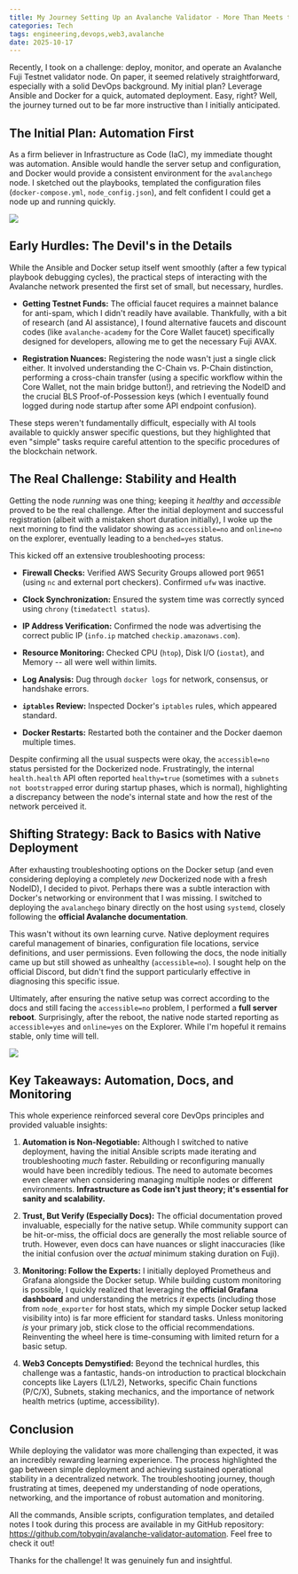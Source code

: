 ```yaml
---
title: My Journey Setting Up an Avalanche Validator - More Than Meets the Eye
categories: Tech
tags: engineering,devops,web3,avalanche
date: 2025-10-17
---
```


Recently, I took on a challenge: deploy, monitor, and operate an Avalanche Fuji Testnet validator node. On paper, it seemed relatively straightforward, especially with a solid DevOps background. My initial plan? Leverage Ansible and Docker for a quick, automated deployment. Easy, right? Well, the journey turned out to be far more instructive than I initially anticipated.

## The Initial Plan: Automation First

As a firm believer in Infrastructure as Code (IaC), my immediate thought was automation. Ansible would handle the server setup and configuration, and Docker would provide a consistent environment for the `avalanchego` node. I sketched out the playbooks, templated the configuration files (`docker-compose.yml`, `node_config.json`), and felt confident I could get a node up and running quickly.

![](https://image.tobyqin.cn/202510280023448.png)

## Early Hurdles: The Devil's in the Details

While the Ansible and Docker setup itself went smoothly (after a few typical playbook debugging cycles), the practical steps of interacting with the Avalanche network presented the first set of small, but necessary, hurdles.

-   **Getting Testnet Funds:** The official faucet requires a mainnet balance for anti-spam, which I didn't readily have available. Thankfully, with a bit of research (and AI assistance), I found alternative faucets and discount codes (like `avalanche-academy` for the Core Wallet faucet) specifically designed for developers, allowing me to get the necessary Fuji AVAX.

-   **Registration Nuances:** Registering the node wasn't just a single click either. It involved understanding the C-Chain vs. P-Chain distinction, performing a cross-chain transfer (using a specific workflow within the Core Wallet, not the main bridge button!), and retrieving the NodeID and the crucial BLS Proof-of-Possession keys (which I eventually found logged during node startup after some API endpoint confusion).

These steps weren't fundamentally difficult, especially with AI tools available to quickly answer specific questions, but they highlighted that even "simple" tasks require careful attention to the specific procedures of the blockchain network.

## The Real Challenge: Stability and Health

Getting the node *running* was one thing; keeping it *healthy* and *accessible* proved to be the real challenge. After the initial deployment and successful registration (albeit with a mistaken short duration initially), I woke up the next morning to find the validator showing as `accessible=no` and `online=no` on the explorer, eventually leading to a `benched=yes` status.

This kicked off an extensive troubleshooting process:

-   **Firewall Checks:** Verified AWS Security Groups allowed port 9651 (using `nc` and external port checkers). Confirmed `ufw` was inactive.

-   **Clock Synchronization:** Ensured the system time was correctly synced using `chrony` (`timedatectl status`).

-   **IP Address Verification:** Confirmed the node was advertising the correct public IP (`info.ip` matched `checkip.amazonaws.com`).

-   **Resource Monitoring:** Checked CPU (`htop`), Disk I/O (`iostat`), and Memory -- all were well within limits.

-   **Log Analysis:** Dug through `docker logs` for network, consensus, or handshake errors.

-   **`iptables` Review:** Inspected Docker's `iptables` rules, which appeared standard.

-   **Docker Restarts:** Restarted both the container and the Docker daemon multiple times.

Despite confirming all the usual suspects were okay, the `accessible=no` status persisted for the Dockerized node. Frustratingly, the internal `health.health` API often reported `healthy=true` (sometimes with a `subnets not bootstrapped` error during startup phases, which is normal), highlighting a discrepancy between the node's internal state and how the rest of the network perceived it.

## Shifting Strategy: Back to Basics with Native Deployment

After exhausting troubleshooting options on the Docker setup (and even considering deploying a completely *new* Dockerized node with a fresh NodeID), I decided to pivot. Perhaps there was a subtle interaction with Docker's networking or environment that I was missing. I switched to deploying the `avalanchego` binary directly on the host using `systemd`, closely following the **official Avalanche documentation**.

This wasn't without its own learning curve. Native deployment requires careful management of binaries, configuration file locations, service definitions, and user permissions. Even following the docs, the node initially came up but still showed as unhealthy (`accessible=no`). I sought help on the official Discord, but didn't find the support particularly effective in diagnosing this specific issue.

Ultimately, after ensuring the native setup was correct according to the docs and still facing the `accessible=no` problem, I performed a **full server reboot**. Surprisingly, after the reboot, the native node started reporting as `accessible=yes` and `online=yes` on the Explorer. While I'm hopeful it remains stable, only time will tell.

![](https://image.tobyqin.cn/202510280024642.png)

## Key Takeaways: Automation, Docs, and Monitoring

This whole experience reinforced several core DevOps principles and provided valuable insights:

1.  **Automation is Non-Negotiable:** Although I switched to native deployment, having the initial Ansible scripts made iterating and troubleshooting *much* faster. Rebuilding or reconfiguring manually would have been incredibly tedious. The need to automate becomes even clearer when considering managing multiple nodes or different environments. **Infrastructure as Code isn't just theory; it's essential for sanity and scalability.**

2.  **Trust, But Verify (Especially Docs):** The official documentation proved invaluable, especially for the native setup. While community support can be hit-or-miss, the official docs are generally the most reliable source of truth. However, even docs can have nuances or slight inaccuracies (like the initial confusion over the *actual* minimum staking duration on Fuji).

3.  **Monitoring: Follow the Experts:** I initially deployed Prometheus and Grafana alongside the Docker setup. While building custom monitoring is possible, I quickly realized that leveraging the **official Grafana dashboard** and understanding the metrics *it* expects (including those from `node_exporter` for host stats, which my simple Docker setup lacked visibility into) is far more efficient for standard tasks. Unless monitoring *is* your primary job, stick close to the official recommendations. Reinventing the wheel here is time-consuming with limited return for a basic setup.

4.  **Web3 Concepts Demystified:** Beyond the technical hurdles, this challenge was a fantastic, hands-on introduction to practical blockchain concepts like Layers (L1/L2), Networks, specific Chain functions (P/C/X), Subnets, staking mechanics, and the importance of network health metrics (uptime, accessibility).

## Conclusion

While deploying the validator was more challenging than expected, it was an incredibly rewarding learning experience. The process highlighted the gap between simple deployment and achieving sustained operational stability in a decentralized network. The troubleshooting journey, though frustrating at times, deepened my understanding of node operations, networking, and the importance of robust automation and monitoring.

All the commands, Ansible scripts, configuration templates, and detailed notes I took during this process are available in my GitHub repository: <https://github.com/tobyqin/avalanche-validator-automation>. Feel free to check it out!

Thanks for the challenge! It was genuinely fun and insightful.
